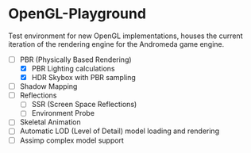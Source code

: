 # OpenGL-Playground
Test environment for new OpenGL implementations, houses the current iteration of the rendering engine for the Andromeda game engine.
- [ ] PBR (Physically Based Rendering)
  - [X] PBR Lighting calculations
  - [X] HDR Skybox with PBR sampling
- [ ] Shadow Mapping
- [ ] Reflections
  - [ ] SSR (Screen Space Reflections)
  - [ ] Environment Probe
- [ ] Skeletal Animation
- [ ] Automatic LOD (Level of Detail) model loading and rendering
- [ ] Assimp complex model support
